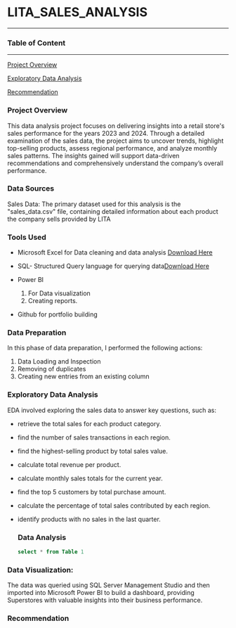 # LITA_SALES_ANALYSIS
---
### Table of Content
---

[Project Overview](#project-overview)

[Exploratory Data Analysis](#exploratory-data-analysis)

[Recommendation](#recommendation)


### Project Overview

This data analysis project focuses on delivering insights into a retail store's sales performance for the years 2023 and 2024. Through a detailed examination of the sales data, the project aims to uncover trends, highlight top-selling products, assess regional performance, and analyze monthly sales patterns. The insights gained will support data-driven recommendations and comprehensively understand the company’s overall performance.

### Data Sources

Sales Data: The primary dataset used for this analysis is the "sales_data.csv" file, containing detailed information about each product the company sells provided by LITA

### Tools Used
- Microsoft Excel for Data cleaning and data analysis [Download Here](https://www.microsoft.com)
  
- SQL- Structured Query language for querying data[Download Here](https://learn.microsoft.com/en-us/sql/ssms/sql-server-management-studio-ssms?view=sql-server-ver16)
  
- Power BI
  1. For Data visualization
  2. Creating reports.
     
- Github for portfolio building

### Data Preparation
In this phase of data preparation, I performed the following actions:
1. Data Loading and Inspection
2. Removing of duplicates
3. Creating new entries from an existing column

### Exploratory Data Analysis
EDA involved exploring the sales data to answer key questions, such as:
- retrieve the total sales for each product category.

- find the number of sales transactions in each region.

- find the highest-selling product by total sales value.

- calculate total revenue per product.

- calculate monthly sales totals for the current year.

- find the top 5 customers by total purchase amount.

- calculate the percentage of total sales contributed by each region.

- identify products with no sales in the last quarter.

  ### Data Analysis

  ```SQL
  select * from Table 1
  ```

### Data Visualization:

The data was queried using SQL Server Management Studio and then imported into Microsoft Power BI to build a dashboard, providing Superstores with valuable insights into their business performance.

### Recommendation
